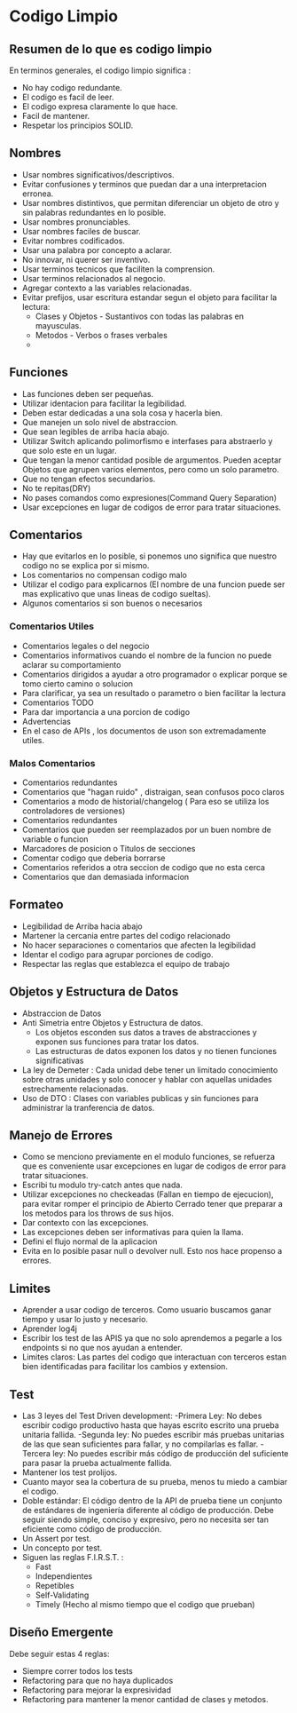 # Codigo Limpio

## Resumen de lo que es codigo limpio

En terminos generales, el codigo limpio significa :
 * No hay codigo redundante.
 * El codigo es facil de leer.
 * El codigo expresa claramente lo que hace.
 * Facil de mantener.
 * Respetar los principios SOLID.

## Nombres 

* Usar nombres significativos/descriptivos.
* Evitar confusiones y terminos que puedan dar a una interpretacion erronea.
* Usar nombres distintivos, que permitan diferenciar un objeto de otro y sin palabras redundantes en lo posible.
* Usar nombres pronunciables.
* Usar nombres faciles de buscar.
* Evitar nombres codificados.
* Usar una palabra por concepto a aclarar.
* No innovar, ni querer ser inventivo.
* Usar terminos tecnicos que faciliten la comprension.
* Usar terminos relacionados al negocio.
* Agregar contexto a las variables relacionadas.
* Evitar prefijos, usar escritura estandar segun el objeto para facilitar la lectura:
  - Clases y Objetos - Sustantivos con todas las palabras en mayusculas.
  - Metodos - Verbos o frases verbales
  - 
## Funciones
 * Las funciones deben ser pequeñas.
 * Utilizar identacion para facilitar la legibilidad.
 * Deben estar dedicadas a una sola cosa y hacerla bien.
 * Que manejen un solo nivel de abstraccion.
 * Que sean legibles de arriba hacia abajo.
 * Utilizar Switch aplicando polimorfismo e interfases para abstraerlo y que solo este en un lugar.
 * Que tengan la menor cantidad posible de argumentos. Pueden aceptar Objetos que agrupen varios elementos, pero como un solo parametro.
 * Que no tengan efectos secundarios.
 * No te repitas(DRY)
 * No pases comandos como expresiones(Command Query Separation)
 * Usar excepciones en lugar de codigos de error para tratar situaciones.

## Comentarios
 * Hay que evitarlos en lo posible, si ponemos uno significa que nuestro codigo no se explica por si mismo.
 * Los comentarios no compensan codigo malo
 * Utilizar el codigo para explicarnos (El nombre de una funcion puede ser mas explicativo que unas lineas de codigo sueltas).
 * Algunos comentarios si son buenos o necesarios
   
### Comentarios Utiles
   - Comentarios legales o del negocio
   - Comentarios informativos cuando el nombre de la funcion no puede aclarar su comportamiento
   - Comentarios dirigidos a ayudar a otro programador o explicar porque se tomo cierto camino o solucion
   - Para clarificar, ya sea un resultado o parametro o bien facilitar la lectura
   - Comentarios TODO
   - Para dar importancia a una porcion de codigo
   - Advertencias
   - En el caso de APIs , los documentos de uson son extremadamente utiles.

### Malos Comentarios
  - Comentarios redundantes
  - Comentarios que "hagan ruido" , distraigan, sean confusos poco claros
  - Comentarios a modo de historial/changelog ( Para eso se utiliza los controladores de versiones)
  - Comentarios redundantes
  - Comentarios que pueden ser reemplazados por un buen nombre de variable o funcion
  - Marcadores de posicion o Titulos de secciones
  - Comentar codigo que deberia borrarse
  - Comentarios referidos a otra seccion de codigo que no esta cerca
  - Comentarios que dan demasiada informacion

## Formateo
 * Legibilidad de Arriba hacia abajo
 * Martener la cercania entre partes del codigo relacionado
 * No hacer separaciones o comentarios que afecten la legibilidad
 * Identar el codigo para agrupar porciones de codigo.
 * Respectar las reglas que establezca el equipo de trabajo

## Objetos y Estructura de Datos
 * Abstraccion de Datos
 * Anti Simetria entre Objetos y Estructura de datos.
      - Los objetos esconden sus datos a traves de abstracciones y exponen sus funciones para tratar los datos.
      - Las estructuras de datos exponen los datos y no tienen funciones significativas
 * La ley de Demeter : Cada unidad debe tener un limitado conocimiento sobre otras unidades y solo conocer y hablar con aquellas unidades estrechamente relacionadas.
 * Uso de DTO : Clases con variables publicas y sin funciones para administrar la tranferencia de datos.
  
## Manejo de Errores
* Como se menciono previamente en el modulo funciones, se refuerza que es conveniente usar excepciones en lugar de codigos de error para tratar situaciones.
* Escribi tu modulo try-catch antes que nada.
* Utilizar excepciones no checkeadas (Fallan en tiempo de ejecucion), para evitar romper el principio de Abierto Cerrado tener que preparar a los metodos para los throws de sus hijos.
* Dar contexto con las excepciones.
* Las excepciones deben ser informativas para quien la llama.
* Defini el flujo normal de la aplicacion
* Evita en lo posible pasar null o devolver null. Esto nos hace propenso a errores.

## Limites
* Aprender a usar codigo de terceros. Como usuario buscamos ganar tiempo y usar lo justo y necesario.
* Aprender log4j
* Escribir los test de las APIS ya que no solo aprendemos a pegarle a los endpoints si no que nos ayudan a entender.
* Limites claros: Las partes del codigo que interactuan con terceros estan bien identificadas para facilitar los cambios y extension.

## Test
* Las 3 leyes del Test Driven development:
  -Primera Ley: No debes escribir codigo productivo hasta que hayas escrito escrito una prueba unitaria fallida.
  -Segunda ley: No puedes escribir más pruebas unitarias de las que sean suficientes para fallar, y no compilarlas es fallar.
  -Tercera ley: No puedes escribir más código de producción del suficiente para pasar la prueba actualmente fallida.
* Mantener los test prolijos.
* Cuanto mayor sea la cobertura de su prueba, menos tu miedo a cambiar el codigo.
* Doble estándar: El código dentro de la API de prueba tiene un conjunto de estándares de ingeniería diferente al código de producción. Debe seguir siendo simple, conciso y expresivo, pero no necesita ser tan eficiente como
código de producción.
* Un Assert por test.
* Un concepto por test.
* Siguen las reglas F.I.R.S.T. :
  - Fast
  - Independientes
  - Repetibles
  - Self-Validating
  - Timely (Hecho al mismo tiempo que el codigo que prueban)
 
## Diseño Emergente
Debe seguir estas 4 reglas:
 * Siempre correr todos los tests
 * Refactoring para que no haya duplicados
 * Refactoring para mejorar la expresividad
 * Refactoring para mantener la menor cantidad de clases y metodos.
